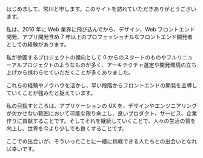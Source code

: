 はじめまして、常川と申します。このサイトを訪れていただきありがとうございます。

私は、2016 年に Web 業界に飛び込んでから、デザイン、Web フロントエンド開発、アプリ開発含め 7 年以上のプロフェッショナルなフロントエンド開発者としての経験があります。

私が参画するプロジェクトの傾向として 0 からのスタートのものやフルリニューアルプロジェクトのようなものが多く、アーキテクチャ選定や開発環境の立ち上げから携わらせていただくことが多くありました。

これらの経験やノウハウを活かし、早い段階からフロントエンドの開発を主導していくことが強みだと捉えています。

私の目指すところは、アプリケーションの UX を、デザインやエンジニアリングが欠かせない範囲において可能な限り向上し、良いプロダクト、サービス、企業作りに貢献することです。そしてそれを継続していくことで、人々の生活の質を向上し、世界を今より少しでも良くすることです。

ここでの出会いが、そういったことに一緒に挑戦できる人たちとの出会いとなれば幸いです。
